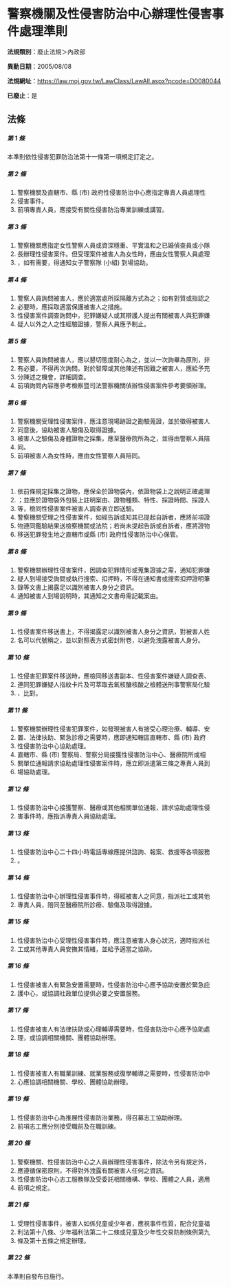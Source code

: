 # 警察機關及性侵害防治中心辦理性侵害事件處理準則

**法規類別**：廢止法規＞內政部

**異動日期**：2005/08/08  

**法規網址**：https://law.moj.gov.tw/LawClass/LawAll.aspx?pcode=D0080044

**已廢止**：是



## 法條
##### 第 1 條
本準則依性侵害犯罪防治法第十一條第一項規定訂定之。

##### 第 2 條
1. 警察機關及直轄市、縣 (市) 政府性侵害防治中心應指定專責人員處理性
1. 侵害事件。
1. 前項專責人員，應接受有關性侵害防治專業訓練或講習。

##### 第 3 條
1. 警察機關應指定女性警察人員或資深穩重、平實溫和之已婚偵查員或小隊
1. 長辦理性侵害案件。但受理案件被害人為女性時，應由女性警察人員處理
1. ，如有需要，得通知女子警察隊 (小組) 到場協助。

##### 第 4 條
1. 警察人員詢問被害人，應於適當處所採隔離方式為之；如有對質或指認之
1. 必要時，應採取適當保護被害人之措施。
1. 性侵害案件調查詢問中，犯罪嫌疑人或其辯護人提出有關被害人與犯罪嫌
1. 疑人以外之人之性經驗證據，警察人員應予制止。

##### 第 5 條
1. 警察人員詢問被害人，應以懇切態度耐心為之，並以一次詢畢為原則，非
1. 有必要，不得再次詢問。對於智障或其他陳述有困難之被害人，應給予充
1. 分陳述之機會，詳細調查。
1. 前項詢問內容應參考檢察暨司法警察機關偵辦性侵害案件參考要領辦理。

##### 第 6 條
1. 警察機關受理性侵害案件，應注意現場跡證之勘驗蒐證，並於徵得被害人
1. 同意後，協助被害人驗傷及取得證據。
1. 被害人之驗傷及身體證物之採集，應至醫療院所為之，並得由警察人員陪
1. 同。
1. 前項被害人為女性時，應由女性警察人員陪同。

##### 第 7 條
1. 依前條規定採集之證物，應保全於證物袋內，依證物袋上之說明正確處理
1. ；並應於證物袋外包裝上註明案由、證物種類、特性、採證時間、採證人
1. 等，檢同性侵害案件被害人調查表立即送驗。
1. 警察機關受理之性侵害案件，如經告訴或知其已提起自訴者，應將前項證
1. 物連同鑑驗結果送檢察機關或法院；若尚未提起告訴或自訴者，應將證物
1. 移送犯罪發生地之直轄市或縣 (市) 政府性侵害防治中心保管。

##### 第 8 條
1. 警察機關辦理性侵害案件，因調查犯罪情形或蒐集證據之需，通知犯罪嫌
1. 疑人到場接受詢問或執行搜索、扣押時，不得在通知書或搜索扣押證明筆
1. 錄等文書上揭露足以識別被害人身分之資訊。
1. 通知被害人到場說明時，其通知之文書毋需記載案由。

##### 第 9 條
1. 性侵害案件移送書上，不得揭露足以識別被害人身分之資訊，對被害人姓
1. 名可以代號稱之，並以對照表方式密封附卷，以避免洩露被害人身分。

##### 第 10 條
1. 性侵害犯罪案件移送時，應檢同移送書副本、性侵害案件嫌疑人調查表、
1. 連同犯罪嫌疑人指紋卡片及可萃取去氧核醣核酸之檢體送刑事警察局化驗
1. 、比對。

##### 第 11 條
1. 警察機關辦理性侵害犯罪案件，如發現被害人有接受心理治療、輔導、安
1. 置、法律扶助、緊急診療之需要時，應即通知轄區直轄市、縣 (市) 政府
1. 性侵害防治中心協助處理。
1. 直轄市、縣 (市) 警察局、警察分局接獲性侵害防治中心、醫療院所或相
1. 關單位通報請求協助處理性侵害案件時，應立即派遣第三條之專責人員到
1. 場協助處理。

##### 第 12 條
1. 性侵害防治中心接獲警察、醫療或其他相關單位通報，請求協助處理性侵
1. 害事件時，應指派專責人員協助處理。

##### 第 13 條
1. 性侵害防治中心二十四小時電話專線應提供諮詢、報案、救援等各項服務
1. 。

##### 第 14 條
1. 性侵害防治中心辦理性侵害事件時，得經被害人之同意，指派社工或其他
1. 專責人員，陪同至醫療院所診療、驗傷及取得證據。

##### 第 15 條
1. 性侵害防治中心受理性侵害事件時，應注意被害人身心狀況，適時指派社
1. 工或其他專責人員安撫其情緒，並給予適當之協助。

##### 第 16 條
1. 性侵害被害人有緊急安置需要時，性侵害防治中心應予協助安置於緊急庇
1. 護中心，或協調社政單位提供必要之安置服務。

##### 第 17 條
1. 性侵害被害人有法律扶助或心理輔導需要時，性侵害防治中心應予協助處
1. 理，或協調相關機關、團體協助辦理。

##### 第 18 條
1. 性侵害被害人有職業訓練、就業服務或復學輔導之需要時，性侵害防治中
1. 心應協調相關機關、學校、團體協助辦理。

##### 第 19 條
1. 性侵害防治中心為推展性侵害防治業務，得召募志工協助辦理。
1. 前項志工應分別接受職前及在職訓練。

##### 第 20 條
1. 警察機關、性侵害防治中心之人員辦理性侵害事件，除法令另有規定外，
1. 應遵循保密原則，不得對外洩露有關被害人任何之資訊。
1. 性侵害防治中心志工服務隊及受委託相關機構、學校、團體之人員，適用
1. 前項之規定。

##### 第 21 條
1. 受理性侵害事件，被害人如係兒童或少年者，應視事件性質，配合兒童福
1. 利法第十八條、少年福利法第二十二條或兒童及少年性交易防制條例第九
1. 條及第十五條之規定辦理。

##### 第 22 條
本準則自發布日施行。


